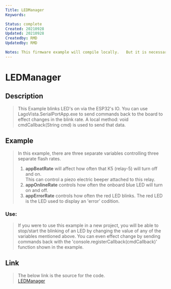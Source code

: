 ```yaml
---
Title: LEDManager
Keywords: 

Status: complete
Created: 20210928
Updated: 20210928
Createdby: RMD
Updatedby: RMD

Notes: This firmware example will compile locally.   But it is necessary to open the .ini file and change the nuviot library location.   In my case, I changed one line in the .ini file to 'lib_extra_dirs = C:\DEV\nuviot'.
---
```


# LEDManager

## Description
>This Example blinks LED's on via the ESP32's IO.
>You can use LagoVista.SerialPortApp.exe to send commands back to the board to effect changes in the blink rate.
>A local method: void cmdCallback(String cmd) is used to send that data.   


## Example
> In this example, there are three separate variables controlling three separate flash rates.
> 1. **appBeatRate** will affect how often that K5 (relay-5) will turn off and on.   
> This can control a piezo electric beeper attached to this relay.
> 2. **appOnlineRate** controls how often the onboard blue LED will turn on and off.
> 3. **appErrorRate** controls how often the red LED blinks.   The red LED is the LED used to display an 'error' codition.
### Use:
>If you were to use this example in a new project, you will be able to stop/start the blinking of an LED by changing the value of any of the variables mentioned above.
>You can even effect change by sending commands back with the 'console.registerCallback(cmdCallback)' function shown in the example.

## Link
> The below link is the source for the code.\
> [LEDManager](https://github.com/softwarelogistics/FirmwareExamples/tree/main/LEDManager)


